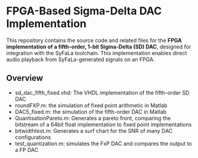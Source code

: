 # FPGA-Based Sigma-Delta DAC Implementation

This repository contains the source code and related files for the **FPGA implementation of a fifth-order, 1-bit Sigma-Delta (SD) DAC**, designed for integration with the SyFaLa toolchain. This implementation enables direct audio playback from SyFaLa-generated signals on an FPGA.

## Overview
- sd_dac_fifth_fixed.vhd: The VHDL implementation of the fifth-order SD DAC
- roundFXP.m: the simulation of fixed point arithmetic in Matlab
- DAC5_fixed.m: the simulation of the fifth-order DAC in Matlab
- QuantisationPareto.m: Generates a pareto front, comparing the bitstream of a 64bit float implementation to fixed point implementations
- bitwidthtest.m: Generates a surf chart for the SNR of many DAC configurations
- test_quantization.m: simulates the FxP DAC and compares the output to a FP DAC
